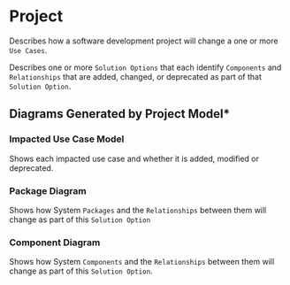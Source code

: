 # Project
Describes how a software development project will change a one or more `Use Cases`. 

Describes one or more `Solution Options` that each identify `Components` and `Relationships` that are added, changed, or deprecated as part of that `Solution Option`. 

## Diagrams Generated by Project Model*

### Impacted Use Case Model
Shows each impacted use case and whether it is added, modified or deprecated.

### Package Diagram
Shows how System `Packages` and the `Relationships` between them will change as part of this `Solution Option`

### Component Diagram
Shows how System `Components` and the `Relationships` between them will change as part of this `Solution Option`.